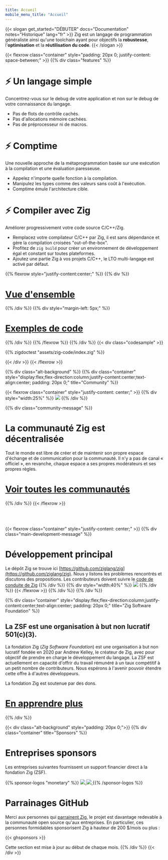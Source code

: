 ```yaml
---
title: Accueil
mobile_menu_title: "Accueil"
---
```

{{< slogan get_started="DÉBUTER" docs="Documentation" notes="Historique" lang="fr" >}}
Zig est un langage de programmation généraliste ainsi qu'une toolchain ayant pour objectifs la **robustesse**, l'**optimisation** et la **réutilisation du code**.
{{< /slogan >}}

{{< flexrow class="container" style="padding: 20px 0; justify-content: space-between;" >}}
{{% div class="features" %}}

# ⚡ Un langage simple
Concentrez-vous sur le debug de votre application et non sur le debug de votre connaissance du langage.

- Pas de flots de contrôle cachés.
- Pas d'allocations mémoire cachées.
- Pas de préprocesseur ni de macros.

# ⚡ Comptime
Une nouvelle approche de la métaprogrammation basée sur une exécution à la compilation et une évaluation paresseuse.

- Appelez n'importe quelle fonction à la compilation.
- Manipulez les types comme des valeurs sans coût à l'exécution.
- Comptime émule l'architecture cible.

# ⚡ Compiler avec Zig
Améliorer progressivement votre code source C/C++/Zig.

- Remplacez votre compilateur C/C++ par Zig, il est sans dépendance et gère la compilation croisées "out-of-the-box".
- Profitez de `zig build` pour créer un environnement de développement égal et constant sur toutes plateformes.
- Ajoutez une partie Zig à vos projets C/C++, le LTO multi-langage est activé par défaut.

{{% flexrow style="justify-content:center;" %}}
{{% div %}}
<h1>
    <a href="learn/overview/" class="button" style="display: inline;">Vue d'ensemble</a>
</h1>
{{% /div %}}
{{% div  style="margin-left: 5px;" %}}
<h1>
    <a href="learn/samples/" class="button" style="display: inline;">Exemples de code</a>
</h1>
{{% /div %}}
{{% /flexrow %}}
{{% /div %}}
{{< div class="codesample" >}}

{{% zigdoctest "assets/zig-code/index.zig" %}}

{{< /div >}}
{{< /flexrow >}}


{{% div class="alt-background" %}}
{{% div class="container"  style="display:flex;flex-direction:column;justify-content:center;text-align:center; padding: 20px 0;" title="Community" %}}

{{< flexrow class="container" style="justify-content: center;" >}}
{{% div style="width:25%" %}}
<img src="/ziggy.svg" style="max-height: 200px">
{{% /div %}}

{{% div class="community-message" %}}
# La communauté Zig est décentralisée
Tout le monde est libre de créer et de maintenir son propre espace d'échange et de communication pour la communauté.
Il n'y a pas de canal « officiel », en revanche, chaque espace a ses propres modérateurs et ses propres règles.

<div style="">
<h1>
	<a href="https://github.com/ziglang/zig/wiki/Community" class="button" style="display: inline;">Voir toutes les communautés</a>
</h1>
</div>
{{% /div %}}
{{< /flexrow >}}
<div style="height: 50px;"></div>

{{< flexrow class="container" style="justify-content: center;" >}}
{{% div class="main-development-message" %}}
# Développement principal
Le dépôt Zig se trouve ici [https://github.com/ziglang/zig](https://github.com/ziglang/zig).
Nous y listons les problèmes rencontrés et discutons des propositions.
Les contributeurs doivent suivre le [code de conduite de Zig](https://github.com/ziglang/zig/blob/master/.github/CODE_OF_CONDUCT.md)
{{% /div %}}
{{% div style="width:40%" %}}
<img src="/zero.svg" style="max-height: 200px">
{{% /div %}}
{{< /flexrow >}}
{{% /div %}}
{{% /div %}}


{{% div class="container" style="display:flex;flex-direction:column;justify-content:center;text-align:center; padding: 20px 0;" title="Zig Software Foundation" %}}
## La ZSF est une organisation à but non lucratif 501(c)(3).

La fondation Zig (*Zig Software Foundation*) est une organisation à but non lucratif fondée en 2020 par Andrew Kelley, le créateur de Zig, avec pour objectif de prendre en charge le développement du langage.
La ZSF est actuellement en capacité d'offrir du travail rémunéré à un taux compétitif à un petit nombre de contributeurs.
Nous espérons à l'avenir pouvoir étendre cette offre à d'autres développeurs.

La fondation Zig est soutenue par des dons.

<h1>
	<a href="zsf/" class="button" style="display:inline;">En apprendre plus</a>
</h1>
{{% /div %}}


{{< div class="alt-background" style="padding: 20px 0;">}}
{{% div class="container" title="Sponsors" %}}
# Entreprises sponsors 
Les entreprises suivantes fournissent un support financier direct à la fondation Zig (ZSF).

{{% sponsor-logos "monetary" %}}
 <a href="https://pex.com" rel="noopener nofollow" target="_blank"><picture>
   <picture>
     <source srcset="/pex-white.svg" media="(prefers-color-scheme: dark)">
     <img src="/pex-dark.svg">
   </picture>
 </a> 
 <a href="https://coil.com" rel="noopener nofollow" target="_blank"><picture>
   <picture>
     <source srcset="/coil-logo-white.svg" media="(prefers-color-scheme: dark)">
     <img src="/coil-logo-black.svg">
   </picture>
 </a>
{{% /sponsor-logos %}}

# Parrainages GitHub
Merci aux personnes qui [parrainent Zig](zsf/), le projet est davantage redevable à la communauté open source qu'aux entreprises.
En particulier, ces personnes formidables sponsorisent Zig à hauteur de 200 $/mois ou plus :

{{< ghsponsors >}}

Cette section est mise à jour au début de chaque mois.
{{% /div %}}
{{< /div >}}
